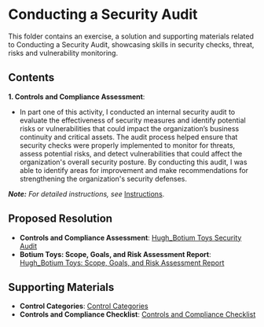 # Conducting a Security Audit

This folder contains an exercise, a solution and supporting materials related to Conducting a Security Audit, showcasing skills in security checks, threat, risks and vulnerability monitoring.

## Contents
**1. Controls and Compliance Assessment**: 
* In part one of this activity, I conducted an internal security audit to evaluate the effectiveness of security measures and identify potential risks or vulnerabilities that could impact the organization’s business continuity and critical assets. The audit process helped ensure that security checks were properly implemented to monitor for threats, assess potential risks, and detect vulnerabilities that could affect the organization's overall security posture. By conducting this audit, I was able to identify areas for improvement and make recommendations for strengthening the organization's security defenses.

***Note:** For detailed instructions, see* [Instructions](Instructions.md).

## Proposed Resolution
- **Controls and Compliance Assessment**: [Hugh_Botium Toys Security Audit](https://github.com/Hugh-Kumbi/Cybersecurity-Portfolio/blob/main/I.%20Security%20Controls%20and%20Compliance%20Evaluation/1.1%20Hugh_Botium%20Toys%20Security%20Audit.md)
- **Botium Toys: Scope, Goals, and Risk Assessment Report**: [Hugh_Botium Toys: Scope, Goals, and Risk Assessment Report](https://github.com/Hugh-Kumbi/Cybersecurity-Portfolio/blob/main/I.%20Security%20Controls%20and%20Compliance%20Evaluation/1.2%20Hugh_Botium%20Toys:%20Scope,%20Goals,%20and%20Risk%20Assessment%20Report.md)

## Supporting Materials
- **Control Categories**: [Control Categories](https://github.com/Hugh-Kumbi/Cybersecurity-Portfolio/blob/main/I.%20Security%20Controls%20and%20Compliance%20Evaluation/Control%20Categories.md)
- **Controls and Compliance Checklist**: [Controls and Compliance Checklist](https://github.com/Hugh-Kumbi/Cybersecurity-Portfolio/blob/main/I.%20Security%20Controls%20and%20Compliance%20Evaluation/Controls%20and%20Compliance%20Checklist.md)
